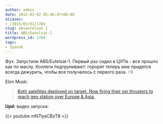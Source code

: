 ```yaml
---
author: admin
date: 2015-03-02 05:46:47+00:00
aliases:
- /2015/03/01/1704
slug: abseutelsat-1
title: ABS/Eutelsat-1
wordpress_id: 1704
tags:
- SpaceX
---
```


Фух. Запустили ABS/Eutelsat-1. Первый раз сидел в ЦУПе - все прошло как по маслу. Коллеги подтрунивают: горорят теперь мне придется всегда дежурить, чтобы все получалось с первого раза. :-)

Elon Musk:

> [Both satellites deployed on target. Now firing their ion thrusters to reach geo station over Europe & Asia.](https://twitter.com/elonmusk/status/572252603322527744)

**Upd:** видео запуска:

{{< youtube mN7lyaCBzT8 >}}
